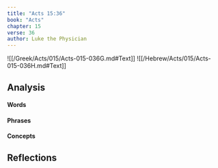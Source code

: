 ```yaml
---
title: "Acts 15:36"
book: "Acts"
chapter: 15
verse: 36
author: Luke the Physician
---
```

![[/Greek/Acts/015/Acts-015-036G.md#Text]]
![[/Hebrew/Acts/015/Acts-015-036H.md#Text]]

## Analysis

#### Words

#### Phrases

#### Concepts

## Reflections
